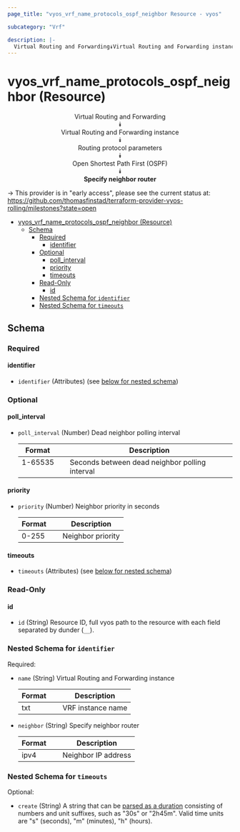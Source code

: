 ```yaml
---
page_title: "vyos_vrf_name_protocols_ospf_neighbor Resource - vyos"

subcategory: "Vrf"

description: |-
  Virtual Routing and Forwarding⯯Virtual Routing and Forwarding instance⯯Routing protocol parameters⯯Open Shortest Path First (OSPF)⯯Specify neighbor router
---
```


# vyos_vrf_name_protocols_ospf_neighbor (Resource)
<center>

Virtual Routing and Forwarding  
⯯  
Virtual Routing and Forwarding instance  
⯯  
Routing protocol parameters  
⯯  
Open Shortest Path First (OSPF)  
⯯  
**Specify neighbor router**


</center>

-> This provider is in "early access", please see the current status at: https://github.com/thomasfinstad/terraform-provider-vyos-rolling/milestones?state=open

<!--TOC-->

- [vyos_vrf_name_protocols_ospf_neighbor (Resource)](#vyos_vrf_name_protocols_ospf_neighbor-resource)
  - [Schema](#schema)
    - [Required](#required)
      - [identifier](#identifier)
    - [Optional](#optional)
      - [poll_interval](#poll_interval)
      - [priority](#priority)
      - [timeouts](#timeouts)
    - [Read-Only](#read-only)
      - [id](#id)
    - [Nested Schema for `identifier`](#nested-schema-for-identifier)
    - [Nested Schema for `timeouts`](#nested-schema-for-timeouts)

<!--TOC-->

<!-- schema generated by tfplugindocs -->
## Schema

### Required

#### identifier
- `identifier` (Attributes) (see [below for nested schema](#nestedatt--identifier))

### Optional

#### poll_interval
- `poll_interval` (Number) Dead neighbor polling interval

    |  Format   &emsp;|  Description                                     |
    |-----------|--------------------------------------------------|
    |  1-65535  &emsp;|  Seconds between dead neighbor polling interval  |
#### priority
- `priority` (Number) Neighbor priority in seconds

    |  Format  &emsp;|  Description        |
    |----------|---------------------|
    |  0-255   &emsp;|  Neighbor priority  |
#### timeouts
- `timeouts` (Attributes) (see [below for nested schema](#nestedatt--timeouts))

### Read-Only

#### id
- `id` (String) Resource ID, full vyos path to the resource with each field separated by dunder (`__`).

<a id="nestedatt--identifier"></a>
### Nested Schema for `identifier`

Required:

- `name` (String) Virtual Routing and Forwarding instance

    |  Format  &emsp;|  Description        |
    |----------|---------------------|
    |  txt     &emsp;|  VRF instance name  |
- `neighbor` (String) Specify neighbor router

    |  Format  &emsp;|  Description          |
    |----------|-----------------------|
    |  ipv4    &emsp;|  Neighbor IP address  |


<a id="nestedatt--timeouts"></a>
### Nested Schema for `timeouts`

Optional:

- `create` (String) A string that can be [parsed as a duration](https://pkg.go.dev/time#ParseDuration) consisting of numbers and unit suffixes, such as &#34;30s&#34; or &#34;2h45m&#34;. Valid time units are &#34;s&#34; (seconds), &#34;m&#34; (minutes), &#34;h&#34; (hours).
